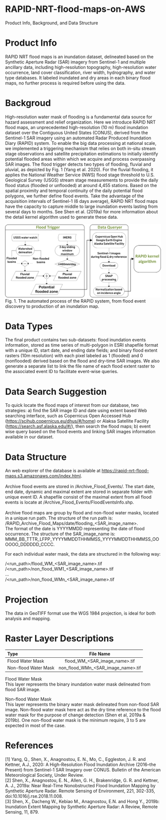 # RAPID-NRT-flood-maps-on-AWS
Product Info, Background, and Data Structure

# Product Info
RAPID NRT flood maps is an inundation dataset, delineated based on the Synthetic Aperture Radar (SAR) imagery from Sentinel-1 and multiple ancillary data, including high-resolution topography, high-resolution water occurrence, land cover classification, river width, hydrography, and water type databases. It labeled inundated and dry areas in each binary flood maps, no further process is required before using the data.

# Backgroud
High-resolution water mask of flooding is a fundamental data source for hazard assessment and relief organization. Here we introduce RAPID NRT flood maps, an unprecedented high-resolution (10 m) flood inundation dataset over the Contiguous United States (CONUS), derived from the Sentinel-1 SAR imagery using an automated Radar Produced Inundation Diary (RAPID) system. To enable the big data processing at national scale, we implemented a triggering mechanism that relies on both in-situ stream stage observations and satellite precipitation estimations to initially identify potential flooded areas within which we acquire and process overpassing SAR images. The flood trigger detects two types of flooding, fluvial and pluvial, as depicted by Fig. 1 (Yang et al. 2020). For the fluvial flooding, it applies the National Weather Service (NWS) flood stage threshold to U.S. Geological Survey (USGS) stream stage measurements to provide the daily flood status (flooded or unflooded) at around 4,455 stations. Based on the spatial proximity and temporal continuity of the daily potential flood polygons, we further define flood events. Take the advantage of the acquisition intervals of Sentinel-1 (6 days average), RAPID NRT flood maps have the capacity to capture middle to large inundation events lasting from several days to months. See Shen et al. (2019a) for more information about the detail kernel algorithm used to generate these data.<br />

![alt text](https://github.com/QingYang6/RAPID-NRT-flood-maps-on-AWS/blob/master/Figure%201.png)
Fig. 1. The automated process of the RAPID system, from flood event discovery to production of an inundation map.


# Data Types
The final product contains two sub-datasets:  flood inundation events information, stored as time series of multi-polygon in ESRI shapefile format with a unique ID, start date, and ending date fields; and binary flood extent rasters (10m resolution) with each pixel labeled as 1 (flooded) and 0 (nonflooded) derived based on the flood and dry-time SAR images.  We also generate a separate list to link the file name of each flood extent raster to the associated event ID to facilitate event-wise queries.

# Data Search Suggestion
To quick locate the flood maps of interest from our database, two strategies: a) find the SAR image ID and date using extent based Web searching interface, such as Copernicus Open Accessed Hub (https://scihub.copernicus.eu/dhus/#/home) or Alaksa Satellite Facility (https://search.asf.alaska.edu/#/), then search the flood maps; b) event wise query based on the flood events and linking SAR images information available in our dataset. 


# Data Structure
An web explorer of the database is available at  https://rapid-nrt-flood-maps.s3.amazonaws.com/index.html. <br /><br />
Archive flood events are stored in /Archive_Flood_Events/. The start date, end date, dynamic and maximal extent are stored in separate folder with unique event ID. A shapefile consist of the maximal extent from all flood events is locate at  /Archive_Flood_Events/FloodEventsInfo.shp. <br /><br />
Archive flood maps are group by flood and non-flood water masks, located in a unique run path. The structure of the run path is: /RAPID_Archive_Flood_Maps/date/flooding_<SAR_image_name>.<br />
 The format of the date is YYYYMMDD representing the date of flood occurrence. The structure of the SAR_image_name is: MMM_BB_TTTR_LFPP_YYYYMMDDTHHMMSS_YYYYMMDDTHHMMSS_OOOOOO_DDDDDD_CCCC. <br />

For each individual water mask, the data are structured in the following way:

/<run_path>/flood_WM_<SAR_image_name>.tif<br />
/<run_path>/non_flood_WM1_<SAR_image_name>.tif<br />
…<br />
/<run_path>/non_flood_WMn_<SAR_image_name>.tif

# Projection
The data in GeoTIFF format use the WGS 1984 projection, is ideal for both analysis and mapping.

# Raster Layer Descriptions
| Type       | File Name     |
| :------------- | :----------: |
|  Flood Water Mask | flood_WM_<SAR_image_name>.tif   |
| Non-flood Water Mask   | non_flood_WMn_<SAR_image_name>.tif  |

Flood Water Mask<br />
This layer represents the binary inundation water mask delineated from flood SAR image.

Non-flood Water Mask<br />
This layer represents the binary water mask delineated from non-flood SAR image. Non-flood water mask here act as the dry time reference to the flood water mask for the purpose of change detection (Shen et al, 2019a & 2019b).  One non-flood water mask is the minimum require, 3 to 5 are expected in most of the case.

# References
[1]  Yang, Q., Shen, X., Anagnostou, E. N., Mo, C., Eggleston, J. R. and Kettner, A.J., 2020: A High-Resolution Flood Inundation Archive (2016–the Present) from Sentinel-1 SAR
Imagery over CONUS. Bulletin of the American Meteorological Society, Under Review.<br />
[2]  Shen, X., Anagnostou, E. N., Allen, G. H., Brakenridge, G. R. and Kettner, A. J., 2019a: Near Real-Time Nonobstructed Flood Inundation Mapping by Synthetic Aperture Radar. Remote Sensing of Environment, 221, 302-335, doi:10.1016/j.rse.2018.11.008.<br />
[3]  Shen, X., Dacheng W., Kebiao M., Anagnostou, E.N. and Hong Y., 2019b: Inundation Extent Mapping by Synthetic Aperture Radar: A Review, Remote Sensing, 11, 879.

